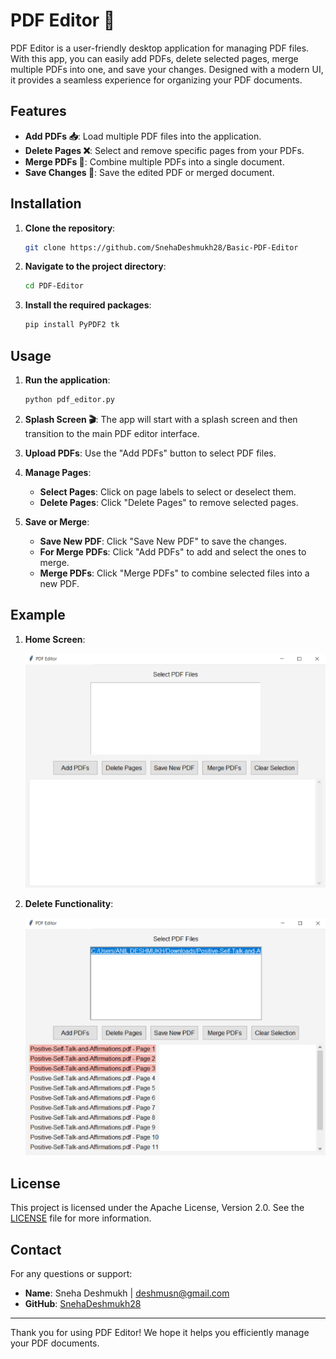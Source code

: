 # PDF Editor 📝

PDF Editor is a user-friendly desktop application for managing PDF files. With this app, you can easily add PDFs, delete selected pages, merge multiple PDFs into one, and save your changes. Designed with a modern UI, it provides a seamless experience for organizing your PDF documents.

## Features

- **Add PDFs 📥**: Load multiple PDF files into the application.
- **Delete Pages ❌**: Select and remove specific pages from your PDFs.
- **Merge PDFs 🔗**: Combine multiple PDFs into a single document.
- **Save Changes 💾**: Save the edited PDF or merged document.

## Installation

1. **Clone the repository**:
    ```bash
    git clone https://github.com/SnehaDeshmukh28/Basic-PDF-Editor
    ```
2. **Navigate to the project directory**:
    ```bash
    cd PDF-Editor
    ```
3. **Install the required packages**:
    ```bash
    pip install PyPDF2 tk
    ```

## Usage

1. **Run the application**:
    ```bash
    python pdf_editor.py
    ```
2. **Splash Screen 🎬**: The app will start with a splash screen and then transition to the main PDF editor interface.

3. **Upload PDFs**: Use the "Add PDFs" button to select PDF files.

4. **Manage Pages**:
    - **Select Pages**: Click on page labels to select or deselect them.
    - **Delete Pages**: Click "Delete Pages" to remove selected pages.

5. **Save or Merge**:
    - **Save New PDF**: Click "Save New PDF" to save the changes.
    - **For Merge PDFs**: Click "Add PDFs" to add and select the ones to merge.
    - **Merge PDFs**: Click "Merge PDFs" to combine selected files into a new PDF.

## Example

1. **Home Screen**:

    ![Home Screen](images/Home.png)

2. **Delete Functionality**:

    ![UseCase](images/UseCase.png)

## License

This project is licensed under the Apache License, Version 2.0. See the [LICENSE](LICENSE) file for more information.

## Contact

For any questions or support:

- **Name**: Sneha Deshmukh | [deshmusn@gmail.com](mailto:deshmusn@gmail.com)
- **GitHub**: [SnehaDeshmukh28](https://github.com/SnehaDeshmukh28)

---

Thank you for using PDF Editor! We hope it helps you efficiently manage your PDF documents.